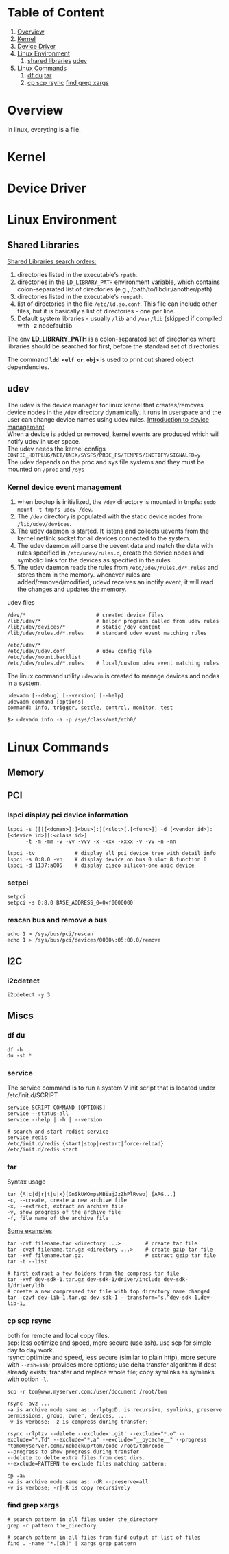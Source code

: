 # Table of Content
1. [Overview](#vverview)
2. [Kernel](#kernel)
3. [Device Driver](#device-driver)
4. [Linux Environment](#environment)
   1. [shared libraries](shared-libraries) [udev](#udev)
5. [Linux Commands](#linux-command)
   1. [df du](#df-du) [tar](#tar)
   2. [cp scp rsync](#cp-scp-rsync) [find grep xargs](#find-grep-xargs)

# Overview
In linux, everyting is a file.

# Kernel 

# Device Driver 

# Linux Environment 
## Shared Libraries
[Shared Libraries search orders:](https://amir.rachum.com/blog/2016/09/17/shared-libraries/)
1. directories listed in the executable’s `rpath`.
2. directories in the `LD_LIBRARY_PATH` environment variable, which contains colon-separated list of directories (e.g., /path/to/libdir:/another/path)
3. directories listed in the executable’s `runpath`.
4. list of directories in the file `/etc/ld.so.conf`. This file can include other files, but it is basically a list of directories - one per line.
5. Default system libraries - usually `/lib` and `/usr/lib` (skipped if compiled with -z nodefaultlib

The env **LD_LIBRARY_PATH** is a colon-separated set of directories where libraries should be searched for first, before the standard set of directories

The command **`ldd <elf or obj>`** is used to print out shared object dependencies.

## udev
The udev is the device manager for linux kernel that creates/removes device nodes in the `/dev` directory dynamically. It runs in userspace and the user can change device names using udev rules. [Introduction to device management](https://www.linux.com/news/udev-introduction-device-management-modern-linux-system/)  
When a device is added or removed, kernel events are produced which will notify udev in user space.  
The udev needs the kernel configs `CONFIG_HOTPLUG/NET/UNIX/SYSFS/PROC_FS/TEMPFS/INOTIFY/SIGNALFD=y`  
The udev depends on the proc and sys file systems and they must be mounted on `/proc` and `/sys`  

### Kernel device event management
1. when bootup is initialized, the `/dev` directory is mounted in tmpfs: `sudo mount -t tmpfs udev /dev`.
2. The `/dev` directory is populated with the static device nodes from `/lib/udev/devices`.
3. The udev daemon is started. It listens and collects uevents from the kernel netlink socket for all devices connected to the system.
4. The udev daemon will parse the uevent data and match the data with rules specified in `/etc/udev/rules.d`, create the device nodes and symbolic links for the devices as specified in the rules.
5. The udev daemon reads the rules from `/etc/udev/rules.d/*.rules` and stores them in the memory. whenever rules are added/removed/modified, udevd receives an inotify event, it will read the changes and updates the memory.

udev files 
```
/dev/*                       # created device files
/lib/udev/*                  # helper programs called from udev rules 
/lib/udev/devices/*          # static /dev content
/lib/udev/rules.d/*.rules    # standard udev event matching rules               
                                                                                
/etc/udev/*                                                                     
/etc/udev/udev.conf          # udev config file                                 
/etc/udev/mount.backlist                                                                                
/etc/udev/rules.d/*.rules    # local/custom udev event matching rules 
```

The linux command utility `udevadm` is created to manage devices and nodes in a system.
```
udevadm [--debug] [--version] [--help]
udevadm command [options] 
command: info, trigger, settle, control, monitor, test

$> udevadm info -a -p /sys/class/net/eth0/
```

# Linux Commands <a name="LinuxCommand"></a>
## Memory

## PCI
### lspci display pci device information
```
lspci -s [[[[<doman>]:]<bus>]:][<slot>[.[<func>]] -d [<vendor id>]:[<device id>][:<class id>]
      -t -m -mm -v -vv -vvv -x -xxx -xxxx -v -vv -n -nn

lspci -tv             # display all pci device tree with detail info
lspci -s 0:8.0 -vn    # display device on bus 0 slot 8 function 0
lspci -d 1137:a005    # display cisco silicon-one asic device
```
### setpci
```
setpci 
setpci -s 0:8.0 BASE_ADDRESS_0=0xf0000000
```
### rescan bus and remove a bus
```
echo 1 > /sys/bus/pci/rescan
echo 1 > /sys/bus/pci/devices/0000\:05:00.0/remove
```

## I2C
### i2cdetect
```
i2cdetect -y 3
```

## Miscs
### df du
```
df -h .
du -sh *
```

### service
The service command is to run a system V init script that is located under /etc/init.d/SCRIPT
```
service SCRIPT COMMAND [OPTIONS]
service --status-all
service --help | -h | --version

# search and start redist service
service redis
/etc/init.d/redis {start|stop|restart|force-reload}
/etc/init.d/redis start
```
### tar
Syntax usage
```
tar {A|c|d|r|t|u|x}[GnSkUWOmpsMBiajJzZhPlRvwo] [ARG...]
-c, --create, create a new archive file
-x, --extract, extract an archive file
-v, show progress of the archive file
-f, file name of the archive file
```
[Some examples](https://www.tecmint.com/18-tar-command-examples-in-linux/)
```
tar -cvf filename.tar <directory ...>        # create tar file
tar -cvzf filename.tar.gz <directory ...>    # create gzip tar file
tar -xvf filename.tar.gz.                    # extract gzip tar file
tar -t --list

# first extract a few folders from the compress tar file
tar -xvf dev-sdk-1.tar.gz dev-sdk-1/driver/include dev-sdk-1/driver/lib
# create a new compressed tar file with top directory name changed
tar -czvf dev-lib-1.tar.gz dev-sdk-1 --transform='s,^dev-sdk-1,dev-lib-1,'
```

### cp scp rsync
both for remote and local copy files.  
scp: less optimize and speed, more secure (use ssh). use scp for simple day to day work.   
rsync: optimize and speed, less secure (similar to plain http), more secure with `--rsh=ssh`; provides more options; use delta transfer algorithm if dest already exists; transfer and replace whole file; copy symlinks as symlinks with option `-l`.  
```
scp -r tom@www.myserver.com:/user/document /root/tom

rsync -avz ... 
-a is archive mode same as: -rlptgoD, is recursive, symlinks, preserve permissions, group, owner, devices, ...
-v is verbose; -z is compress during transfer;

rsync -rlptzv --delete --exclude='.git' --exclude="*.o" --exclude="*.Td" --exclude="*.a" --exclude="__pycache__" --progress "tom@myserver.com:/nobackup/tom/code /root/tom/code
--progress to show progress during transfer 
--delete to delte extra files from dest dirs.
--exclude=PATTERN to exclude files matching pattern;

cp -av
-a is archive mode same as: -dR --preserve=all
-v is verbose; -r|-R is copy recursively
```

### find grep xargs
```
# search pattern in all files under the_directory
grep -r pattern the_directory

# search pattern in all files from find output of list of files
find . -name "*.[ch]" | xargs grep pattern
```
